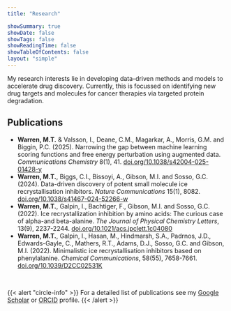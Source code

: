 ```yaml
---
title: "Research"

showSummary: true
showDate: false
showTags: false
showReadingTime: false
showTableOfContents: false
layout: "simple"
---
```


My research interests lie in developing data-driven methods and models to accelerate drug discovery. Currently, this is focussed on identifying new drug targets and molecules for cancer therapies via targeted protein degradation. 


## Publications

- __Warren, M.T.__ & Valsson, I., Deane, C.M., Magarkar, A., Morris, G.M. and Biggin, P.C. (2025). Narrowing the gap between machine learning scoring functions and free energy perturbation using augmented data. _Communications Chemistry_ 8(1), 41. [doi.org/10.1038/s42004-025-01428-y](https://doi.org/10.1038/s42004-025-01428-y)
- __Warren, M.T.__, Biggs, C.I., Bissoyi, A., Gibson, M.I. and Sosso, G.C. (2024). Data-driven discovery of potent small molecule ice recrystallisation inhibitors. _Nature Communications_ 15(1), 8082. [doi.org/10.1038/s41467-024-52266-w](https://doi.org/10.1038/s41467-024-52266-w)
- __Warren, M.T.__, Galpin, I., Bachtiger, F., Gibson, M.I. and Sosso, G.C. (2022). Ice recrystallization inhibition by amino acids: The curious case of alpha-and beta-alanine. _The Journal of Physical Chemistry Letters_, 13(9), 2237-2244. [doi.org/10.1021/acs.jpclett.1c04080](https://doi.org/10.1021/acs.jpclett.1c04080)
- __Warren, M.T.__, Galpin, I., Hasan, M., Hindmarsh, S.A., Padrnos, J.D., Edwards-Gayle, C., Mathers, R.T., Adams, D.J., Sosso, G.C. and Gibson, M.I. (2022). Minimalistic ice recrystallisation inhibitors based on phenylalanine. _Chemical Communications_, 58(55), 7658-7661. [doi.org/10.1039/D2CC02531K](https://doi.org/10.1039/D2CC02531K)

<br>

{{< alert "circle-info" >}}
For a detailed list of publications see my [Google Scholar](https://scholar.google.com/citations?user=28CgdpoAAAAJ&hl=en) or [ORCID](https://orcid.org/0000-0002-5860-7468)  profile.
{{< /alert >}}